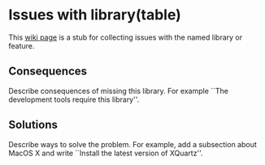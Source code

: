 # Issues with library(table)

This [wiki page](</wiki>) is a stub for collecting issues with the named
library or feature.

## Consequences

Describe consequences of missing this library. For example ``The
development tools require this library''.

## Solutions

Describe ways to solve the problem. For example, add a subsection about
MacOS X and write ``Install the latest version of XQuartz''.
